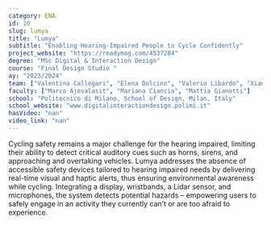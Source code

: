 ```yaml
---
category: ENA
id: 10
slug: lumya
title: "Lumya"
subtitle: "Enabling Hearing-Impaired People to Cycle Confidently"
project_website: "https://readymag.com/4537284"
degree: "MSc Digital & Interaction Design"
course: "Final Design Studio "
ay: "2023/2024"
team: ["Valentina Callegari", "Elena Dolcino", "Valerio Libardo", "Xiangqi Huang", "Anna Sokolova", "Lea Zucker"]
faculty: ["Marco Ajovalasit", "Mariana Ciancia", "Mattia Gianotti"]
school: "Politecnico di Milano, School of Design, Milan, Italy"
school_website: "www.digitalinteractiondesign.polimi.it"
hasVideo: "nan"
video_link: "nan"
---
```


Cycling safety remains a major challenge for the hearing impaired, limiting their ability to detect critical auditory cues such as horns, sirens, and approaching and overtaking vehicles. Lumya addresses the absence of accessible safety devices tailored to hearing impaired needs by delivering real-time visual and haptic alerts, thus ensuring environmental awareness while cycling. Integrating a display, wristbands, a Lidar sensor, and microphones, the system detects potential hazards – empowering users to safely engage in an activity they currently can’t or are too afraid to experience.
